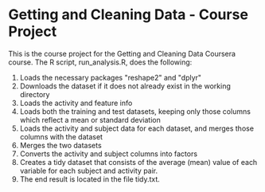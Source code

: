 # Getting and Cleaning Data - Course Project
This is the course project for the Getting and Cleaning Data Coursera course. The R script, run_analysis.R, does the following:

1. Loads the necessary packages "reshape2" and "dplyr"
2. Downloads the dataset if it does not already exist in the working directory
3. Loads the activity and feature info
4. Loads both the training and test datasets, keeping only those columns which reflect a mean or standard deviation
5. Loads the activity and subject data for each dataset, and merges those columns with the dataset
6. Merges the two datasets
7. Converts the activity and subject columns into factors
8. Creates a tidy dataset that consists of the average (mean) value of each variable for each subject and activity pair.
9. The end result is located in the file tidy.txt.
